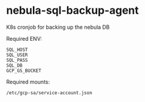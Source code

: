 # nebula-sql-backup-agent
K8s cronjob for backing up the nebula DB  


Required ENV:
```
SQL_HOST
SQL_USER
SQL_PASS
SQL_DB
GCP_GS_BUCKET
```

Required mounts:
```
/etc/gcp-sa/service-account.json
```
